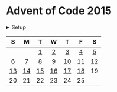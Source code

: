 # Advent of Code 2015

<details>
  <summary>Setup</summary>

  Using [asdf](https://asdf-vm.com/#/):

  ```sh
  asdf plugin add erlang
  asdf plugin add elixir
  asdf install
  ```
</details>

|  S   |  M   |  T   |  W  |  T   |  F   |  S   |
| :--: | :--: | :-:  | :-: | :-:  | :-:  | :-:  |
|      |      | [1]  | [2] | [3]  | [4]  | [5]  |
|  [6] | [7]  | [8]  | [9] | [10] | [11] | [12] |
| [13] | [14] | [15] | [16]| [17] | [18] | 19   |
|  20  | 21   | 22   | 23  | 24   | 25   |      |

[1]: ./lib/2015/1.ex
[2]: ./lib/2015/2.ex
[3]: ./lib/2015/3.ex
[4]: ./lib/2015/4.ex
[5]: ./lib/2015/5.ex
[6]: ./lib/2015/6.ex
[7]: ./lib/2015/7.ex
[8]: ./lib/2015/8.ex
[9]: ./lib/2015/9.ex
[10]: ./lib/2015/10.ex
[11]: ./lib/2015/11.ex
[12]: ./lib/2015/12.ex
[13]: ./lib/2015/13.ex
[14]: ./lib/2015/14.ex
[15]: ./lib/2015/15.ex
[16]: ./lib/2015/16.ex
[17]: ./lib/2015/17.ex
[18]: ./lib/2015/18.ex
